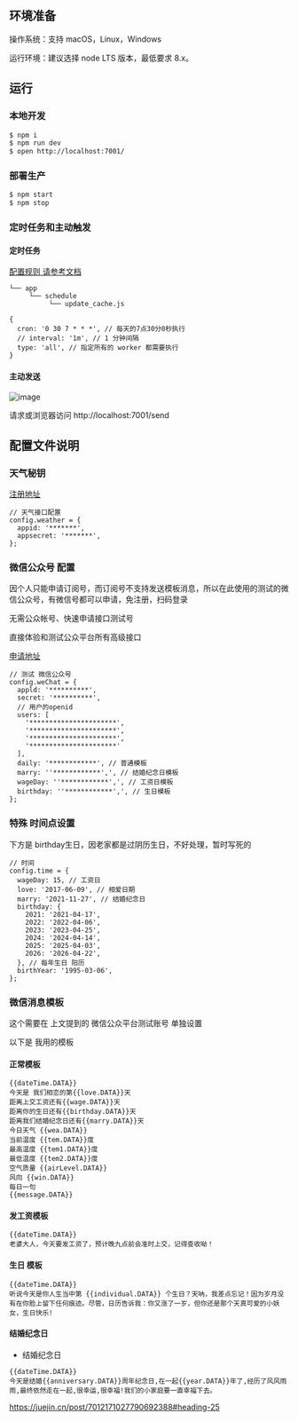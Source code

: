 ## 环境准备
操作系统：支持 macOS，Linux，Windows

运行环境：建议选择 node LTS 版本，最低要求 8.x。
## 运行

### 本地开发

```bash
$ npm i
$ npm run dev
$ open http://localhost:7001/
```

### 部署生产

```bash
$ npm start
$ npm stop
```
### 定时任务和主动触发

#### 定时任务

[配置规则 请参考文档](https://eggjs.org/zh-cn/basics/schedule.html#定时方式)

```
└── app
     └── schedule
          └── update_cache.js

{
  cron: '0 30 7 * * *', // 每天的7点30分0秒执行
  // interval: '1m', // 1 分钟间隔
  type: 'all', // 指定所有的 worker 都需要执行
}
```

#### 主动发送

![image](https://p6-juejin.byteimg.com/tos-cn-i-k3u1fbpfcp/0ea318a4a6954c2ab76d58755be4b034~tplv-k3u1fbpfcp-watermark.image)

请求或浏览器访问 http://localhost:7001/send

## 配置文件说明

### 天气秘钥
[注册地址]( https://www.tianqiapi.com/) 
```
// 天气接口配置
config.weather = {
  appid: '*******',
  appsecret: '*******',
};
```
### 微信公众号 配置
因个人只能申请订阅号，而订阅号不支持发送模板消息，所以在此使用的测试的微信公众号，有微信号都可以申请，免注册，扫码登录

无需公众帐号、快速申请接口测试号

直接体验和测试公众平台所有高级接口

[申请地址](https://mp.weixin.qq.com/debug/cgi-bin/sandbox?t=sandbox/login)

```
// 测试 微信公众号
config.weChat = {
  appld: '**********',
  secret: '**********',
  // 用户的openid
  users: [
    '**********************',
    '**********************',
    '**********************',
    '**********************'
  ],
  daily: '************', // 普通模板
  marry: ''************',', // 结婚纪念日模板
  wageDay: ''************',', // 工资日模板
  birthday: ''************',', // 生日模板
};
```
### 特殊 时间点设置
下方是 birthday生日，因老家都是过阴历生日，不好处理，暂时写死的
```
// 时间
config.time = {
  wageDay: 15, // 工资日
  love: '2017-06-09', // 相爱日期
  marry: '2021-11-27', // 结婚纪念日
  birthday: {
    2021: '2021-04-17',
    2022: '2022-04-06',
    2023: '2023-04-25',
    2024: '2024-04-14',
    2025: '2025-04-03',
    2026: '2026-04-22',
  }, // 每年生日 阳历
  birthYear: '1995-03-06',
};
```
### 微信消息模板

这个需要在 上文提到的 微信公众平台测试账号 单独设置

以下是 我用的模板

#### 正常模板

```
{{dateTime.DATA}}
今天是 我们相恋的第{{love.DATA}}天 
距离上交工资还有{{wage.DATA}}天 
距离你的生日还有{{birthday.DATA}}天 
距离我们结婚纪念日还有{{marry.DATA}}天 
今日天气 {{wea.DATA}} 
当前温度 {{tem.DATA}}度 
最高温度 {{tem1.DATA}}度 
最低温度 {{tem2.DATA}}度 
空气质量 {{airLevel.DATA}} 
风向 {{win.DATA}} 
每日一句 
{{message.DATA}}
```
#### 发工资模板


```
{{dateTime.DATA}}
老婆大人，今天要发工资了，预计晚九点前会准时上交，记得查收呦！
```
#### 生日 模板

```   
{{dateTime.DATA}}
听说今天是你人生当中第 {{individual.DATA}} 个生日？天呐，我差点忘记！因为岁月没有在你脸上留下任何痕迹。尽管，日历告诉我：你又涨了一岁，但你还是那个天真可爱的小妖女，生日快乐!
```  
#### 结婚纪念日
* 结婚纪念日
```
{{dateTime.DATA}}
今天是结婚{{anniversary.DATA}}周年纪念日,在一起{{year.DATA}}年了,经历了风风雨雨,最终依然走在一起,很幸运,很幸福!我们的小家庭要一直幸福下去。
```

https://juejin.cn/post/7012171027790692388#heading-25




